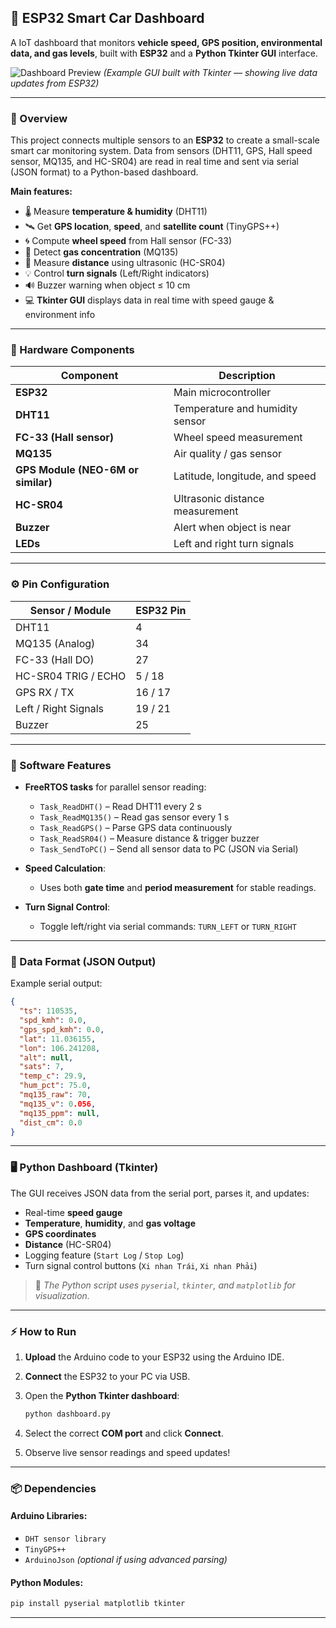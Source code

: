 ## 🚗 ESP32 Smart Car Dashboard

A IoT dashboard that monitors **vehicle speed, GPS position, environmental data, and gas levels**, built with **ESP32** and a **Python Tkinter GUI** interface.

![Dashboard Preview](screenshot.png)
*(Example GUI built with Tkinter — showing live data updates from ESP32)*

---

### 📖 Overview

This project connects multiple sensors to an **ESP32** to create a small-scale smart car monitoring system.
Data from sensors (DHT11, GPS, Hall speed sensor, MQ135, and HC-SR04) are read in real time and sent via serial (JSON format) to a Python-based dashboard.

**Main features:**

* 🌡️ Measure **temperature & humidity** (DHT11)
* 🛰️ Get **GPS location**, **speed**, and **satellite count** (TinyGPS++)
* 🌀 Compute **wheel speed** from Hall sensor (FC-33)
* 🧪 Detect **gas concentration** (MQ135)
* 📏 Measure **distance** using ultrasonic (HC-SR04)
* 💡 Control **turn signals** (Left/Right indicators)
* 🔊 Buzzer warning when object ≤ 10 cm
* 💻 **Tkinter GUI** displays data in real time with speed gauge & environment info

---

### 🧰 Hardware Components

| Component                          | Description                     |
| ---------------------------------- | ------------------------------- |
| **ESP32**                          | Main microcontroller            |
| **DHT11**                          | Temperature and humidity sensor |
| **FC-33 (Hall sensor)**            | Wheel speed measurement         |
| **MQ135**                          | Air quality / gas sensor        |
| **GPS Module (NEO-6M or similar)** | Latitude, longitude, and speed  |
| **HC-SR04**                        | Ultrasonic distance measurement |
| **Buzzer**                         | Alert when object is near       |
| **LEDs**                           | Left and right turn signals     |

---

### ⚙️ Pin Configuration

| Sensor / Module      | ESP32 Pin |
| -------------------- | --------- |
| DHT11                | 4         |
| MQ135 (Analog)       | 34        |
| FC-33 (Hall DO)      | 27        |
| HC-SR04 TRIG / ECHO  | 5 / 18    |
| GPS RX / TX          | 16 / 17   |
| Left / Right Signals | 19 / 21   |
| Buzzer               | 25        |

---

### 🧠 Software Features

* **FreeRTOS tasks** for parallel sensor reading:

  * `Task_ReadDHT()` – Read DHT11 every 2 s
  * `Task_ReadMQ135()` – Read gas sensor every 1 s
  * `Task_ReadGPS()` – Parse GPS data continuously
  * `Task_ReadSR04()` – Measure distance & trigger buzzer
  * `Task_SendToPC()` – Send all sensor data to PC (JSON via Serial)
* **Speed Calculation**:

  * Uses both **gate time** and **period measurement** for stable readings.
* **Turn Signal Control**:

  * Toggle left/right via serial commands: `TURN_LEFT` or `TURN_RIGHT`

---

### 🧩 Data Format (JSON Output)

Example serial output:

```json
{
  "ts": 110535,
  "spd_kmh": 0.0,
  "gps_spd_kmh": 0.0,
  "lat": 11.036155,
  "lon": 106.241208,
  "alt": null,
  "sats": 7,
  "temp_c": 29.9,
  "hum_pct": 75.0,
  "mq135_raw": 70,
  "mq135_v": 0.056,
  "mq135_ppm": null,
  "dist_cm": 0.0
}
```

---

### 🖥️ Python Dashboard (Tkinter)

The GUI receives JSON data from the serial port, parses it, and updates:

* Real-time **speed gauge**
* **Temperature**, **humidity**, and **gas voltage**
* **GPS coordinates**
* **Distance** (HC-SR04)
* Logging feature (`Start Log` / `Stop Log`)
* Turn signal control buttons (`Xi nhan Trái`, `Xi nhan Phải`)

> 🐍 *The Python script uses `pyserial`, `tkinter`, and `matplotlib` for visualization.*

---

### ⚡ How to Run

1. **Upload** the Arduino code to your ESP32 using the Arduino IDE.
2. **Connect** the ESP32 to your PC via USB.
3. Open the **Python Tkinter dashboard**:

   ```bash
   python dashboard.py
   ```
4. Select the correct **COM port** and click **Connect**.
5. Observe live sensor readings and speed updates!

---

### 📦 Dependencies

#### Arduino Libraries:

* `DHT sensor library`
* `TinyGPS++`
* `ArduinoJson` *(optional if using advanced parsing)*

#### Python Modules:

```bash
pip install pyserial matplotlib tkinter
```

---

